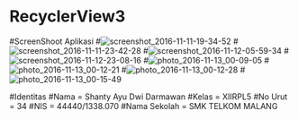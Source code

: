 # RecyclerView3
#ScreenShoot Aplikasi
#![screenshot_2016-11-11-19-34-52](https://cloud.githubusercontent.com/assets/22720450/20239526/95d14b1e-a934-11e6-8cae-492d95e59819.png)
#![screenshot_2016-11-11-23-42-28](https://cloud.githubusercontent.com/assets/22720450/20239527/9c7caabc-a934-11e6-9d8d-d79a477594d2.png)
#![screenshot_2016-11-12-05-59-34](https://cloud.githubusercontent.com/assets/22720450/20239530/adb69068-a934-11e6-990c-70191e3faee9.png)
#![screenshot_2016-11-12-23-08-16](https://cloud.githubusercontent.com/assets/22720450/20239578/069d4d38-a936-11e6-9f19-9d7052023a84.png)
#![photo_2016-11-13_00-09-05](https://cloud.githubusercontent.com/assets/22720450/20239556/822110c6-a935-11e6-9899-600ae1cff406.jpg)
#![photo_2016-11-13_00-12-21](https://cloud.githubusercontent.com/assets/22720450/20239569/efed1ee2-a935-11e6-91db-4c5881c4958b.jpg)
#![photo_2016-11-13_00-12-28](https://cloud.githubusercontent.com/assets/22720450/20239570/eff33340-a935-11e6-9aa4-b70d7df03bb0.jpg)
#![photo_2016-11-13_00-15-49](https://cloud.githubusercontent.com/assets/22720450/20239594/61b64832-a936-11e6-9ddf-611bd42a4cfa.jpg)

#Identitas
#Nama = Shanty Ayu Dwi Darmawan
#Kelas = XIIRPL5
#No Urut = 34
#NIS = 44440/1338.070
#Nama Sekolah = SMK TELKOM MALANG
